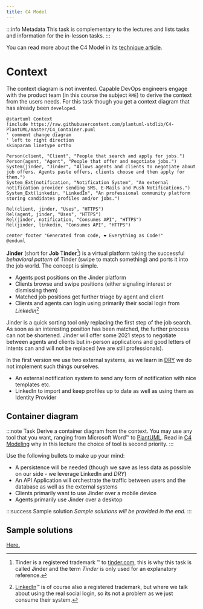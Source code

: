 ```yaml
---
title: C4 Model
---
```


:::info Metadata
This task is complementary to the lectures and lists tasks and information for the in-lesson tasks.
:::

You can read more about the C4 Model in its [technique article](/docs/techniques/c4-modeling).

# Context

The context diagram is not invented. Capable DevOps engineers engage with the product team (in this course the subject `RME`) to derive the context from the users needs.
For this task though you get a context diagram that has already been `developed`.

```plantuml
@startuml Context
!include https://raw.githubusercontent.com/plantuml-stdlib/C4-PlantUML/master/C4_Container.puml
' comment change diagram
' left to right direction
skinparam linetype ortho

Person(client, "Client", "People that search and apply for jobs.")
Person(agent, "Agent", "People that offer and negotiate jobs.")
System(jinder, "Jinder", "Allows agents and clients to negotiate about job offers. Agents paste offers, clients choose and then apply for them.")
System_Ext(notification, "Notification System", "An external notification provider sending SMS, E-Mails and Push Notifications.")
System_Ext(linkedin, "LinkedIn", "An professional community platform storing candidates profiles and/or jobs.")

Rel(client, jinder, "Uses", "HTTPS")
Rel(agent, jinder, "Uses", "HTTPS")
Rel(jinder, notification, "Consumes API", "HTTPS")
Rel(jinder, linkedin, "Consumes API", "HTTPS")

center footer "Generated from code, ❤️ Everything as Code!"
@enduml
```

**Jinder** (short for **Job** T**inder**[^1]) is a virtual platform taking the successful _behavioral pattern_ of Tinder (swipe to match something) and ports it into the job world. The concept is simple.

[^1]: Tinder is a registered trademark ™️ to [tinder.com](https://policies.tinder.com/intellectual-property/intl/en), this is why this task is called **J**inder and the term _Tinder_ is only used for an explanatory reference.

* Agents post positions on the Jinder platform
* Clients browse and swipe positions (either signaling interest or dismissing them)
* Matched job positions get further triage by agent and client 
* Clients and agents can login using primarily their social login from _LinkedIn_[^2]

[^2]: [LinkedIn](https://brand.linkedin.com/policies)™️ is of course also a registered trademark, but where we talk about using the real social login, so its not a problem as we just consume their system.

Jinder is a quick sorting tool only replacing the first step of the job search. As soon as an interesting position has been matched, the further process can not be shortened. Jinder will offer some 2021 steps to negotiate between agents and clients but in-person applications and good letters of intents can and will not be replaced (we are still professionals).

In the first version we use two external systems, as we learn in [DRY](/docs/theory/principles#do-not-repeat) we do not implement such things ourselves.

* An external notification system to send any form of notification with nice templates etc.
* LinkedIn to import and keep profiles up to date as well as using them as Identity Provider

## Container diagram
:::note Task
Derive a container diagram from the context. You may use any tool that you want, ranging from Microsoft Word™️ to [PlantUML](/docs/tools/plantuml). Read in [C4 Modeling](/docs/techniques/c4-modeling) why in this lecture the choice of tool is second priority.
:::

Use the following bullets to make up your mind:

* A persistence will be needed (though we save as less data as possible on our side - we leverage LinkedIn and _DRY_)
* An API Application will orchestrate the traffic between users and the database as well as the external systems
* Clients primarily want to use Jinder over a mobile device
* Agents primarily use Jinder over a desktop

:::success Sample solution
_Sample solutions will be provided in the end._
:::



## Sample solutions
<a href="solutions/c4-model" target="_blank">Here.</a>